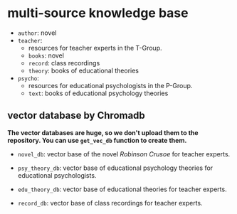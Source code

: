 # multi-source knowledge base

- `author`: novel
- `teacher`: 
    - resources for teacher experts in the T-Group.
    - `books`: novel
    - `record`: class recordings
    - `theory`: books of educational theories
- `psycho`:
    - resources for educational psychologists in the P-Group.
    - `text`: books of educational psychology theories


## vector database by Chromadb

**The vector databases are huge, so we don't upload them to the repository. You can use `get_vec_db` function to create them.**

- `novel_db`: vector base of the novel *Robinson Crusoe* for teacher experts.

- `psy_theory_db`: vector base of educational psychology theories for educational psychologists.

- `edu_theory_db`: vector base of educational theories for teacher experts.

- `record_db`: vector base of class recordings for teacher experts.